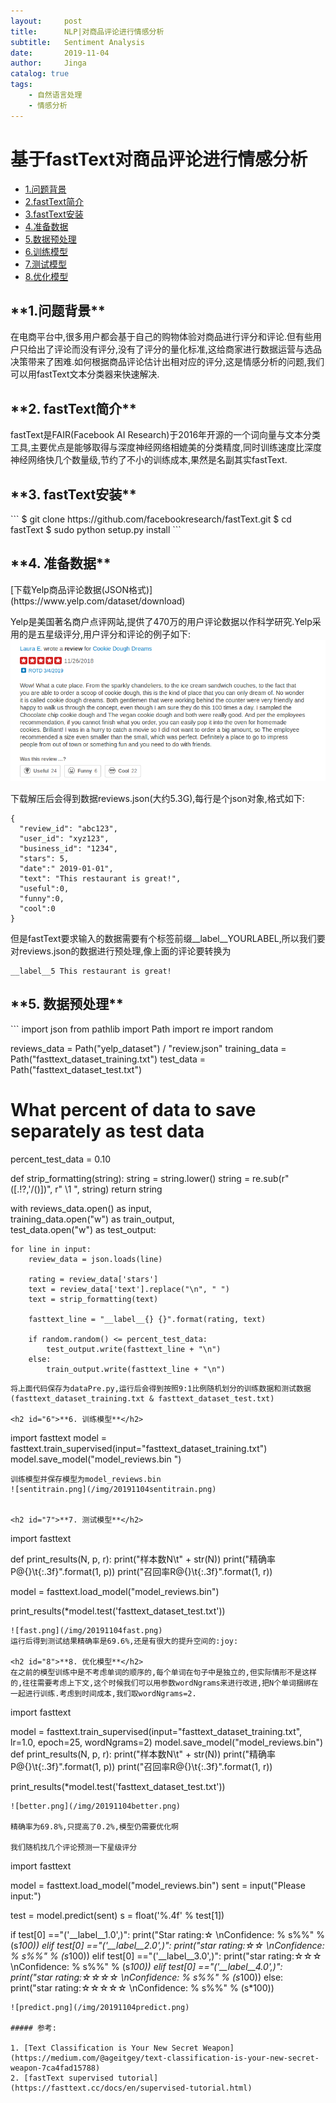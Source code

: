 ```yaml
---
layout:     post
title:      NLP|对商品评论进行情感分析
subtitle:   Sentiment Analysis 
date:       2019-11-04
author:     Jinga
catalog: true
tags:
    - 自然语言处理
    - 情感分析
---
```


# 基于fastText对商品评论进行情感分析

* [1.问题背景](#1)
* [2.fastText简介](#2)
* [3.fastText安装](#3)
* [4.准备数据](#4)
* [5.数据预处理](#5)
* [6.训练模型](#6)
* [7.测试模型](#7)
* [8.优化模型](#8)


<h2 id="1">**1.问题背景**</h2>
在电商平台中,很多用户都会基于自己的购物体验对商品进行评分和评论.但有些用户只给出了评论而没有评分,没有了评分的量化标准,这给商家进行数据运营与选品决策带来了困难.如何根据商品评论估计出相对应的评分,这是情感分析的问题,我们可以用fastText文本分类器来快速解决.

<h2 id="2">**2. fastText简介**</h2>
fastText是FAIR(Facebook AI Research)于2016年开源的一个词向量与文本分类工具,主要优点是能够取得与深度神经网络相媲美的分类精度,同时训练速度比深度神经网络快几个数量级,节约了不小的训练成本,果然是名副其实fastText.

<h2 id="3">**3. fastText安装**</h2>
```
$ git clone https://github.com/facebookresearch/fastText.git
$ cd fastText
$ sudo python setup.py install
```

<h2 id="4">**4. 准备数据**</h2>
[下载Yelp商品评论数据(JSON格式)](https://www.yelp.com/dataset/download)

Yelp是美国著名商户点评网站,提供了470万的用户评论数据以作科学研究.Yelp采用的是五星级评分,用户评分和评论的例子如下:
![yelp.png](/img/20191104yelp.png)

下载解压后会得到数据reviews.json(大约5.3G),每行是个json对象,格式如下:
```
{
  "review_id": "abc123",
  "user_id": "xyz123",
  "business_id": "1234",
  "stars": 5,
  "date":" 2019-01-01",
  "text": "This restaurant is great!",
  "useful":0,
  "funny":0,
  "cool":0
}
```
但是fastText要求输入的数据需要有个标签前缀__label__YOURLABEL,所以我们要对reviews.json的数据进行预处理,像上面的评论要转换为
```
__label__5 This restaurant is great!
```

<h2 id="5">**5. 数据预处理**</h2>
```
import json
from pathlib import Path
import re
import random

reviews_data = Path("yelp_dataset") / "review.json"
training_data = Path("fasttext_dataset_training.txt")
test_data = Path("fasttext_dataset_test.txt")

# What percent of data to save separately as test data
percent_test_data = 0.10

def strip_formatting(string):
    string = string.lower()
    string = re.sub(r"([.!?,'/()])", r" \1 ", string)
    return string

with reviews_data.open() as input, \
     training_data.open("w") as train_output, \
     test_data.open("w") as test_output:

    for line in input:
        review_data = json.loads(line)

        rating = review_data['stars']
        text = review_data['text'].replace("\n", " ")
        text = strip_formatting(text)

        fasttext_line = "__label__{} {}".format(rating, text)

        if random.random() <= percent_test_data:
            test_output.write(fasttext_line + "\n")
        else:
            train_output.write(fasttext_line + "\n")
```
将上面代码保存为dataPre.py,运行后会得到按照9:1比例随机划分的训练数据和测试数据(fasttext_dataset_training.txt & fasttext_dataset_test.txt)

<h2 id="6">**6. 训练模型**</h2>
```
import fasttext
model = fasttext.train_supervised(input="fasttext_dataset_training.txt")
model.save_model("model_reviews.bin
")
```
训练模型并保存模型为model_reviews.bin
![sentitrain.png](/img/20191104sentitrain.png)


<h2 id="7">**7. 测试模型**</h2>
```
import fasttext

def print_results(N, p, r):
    print("样本数N\t" + str(N))
    print("精确率P@{}\t{:.3f}".format(1, p))
    print("召回率R@{}\t{:.3f}".format(1, r))

model = fasttext.load_model("model_reviews.bin")

print_results(*model.test('fasttext_dataset_test.txt'))
```
![fast.png](/img/20191104fast.png)
运行后得到测试结果精确率是69.6%,还是有很大的提升空间的:joy:

<h2 id="8">**8. 优化模型**</h2>
在之前的模型训练中是不考虑单词的顺序的,每个单词在句子中是独立的,但实际情形不是这样的,往往需要考虑上下文,这个时候我们可以用参数wordNgrams来进行改进,把N个单词捆绑在一起进行训练.考虑到时间成本,我们取wordNgrams=2.
```
import fasttext

model = fasttext.train_supervised(input="fasttext_dataset_training.txt", lr=1.0, epoch=25, wordNgrams=2)
model.save_model("model_reviews.bin")
def print_results(N, p, r):
    print("样本数N\t" + str(N))
    print("精确率P@{}\t{:.3f}".format(1, p))
    print("召回率R@{}\t{:.3f}".format(1, r))
  
print_results(*model.test('fasttext_dataset_test.txt'))
```
![better.png](/img/20191104better.png)

精确率为69.8%,只提高了0.2%,模型仍需要优化啊

我们随机找几个评论预测一下星级评分
```
import fasttext



model = fasttext.load_model("model_reviews.bin")
sent = input("Please input:")

test = model.predict(sent)
s = float('%.4f' % test[1])



if test[0] =="('__label__1.0',)":
	print("Star rating:☆ \nConfidence: % s%%" % (s*100))
elif test[0] =="('__label__2.0',)":
	print("star rating:☆☆ \nConfidence: % s%%" % (s*100))
elif test[0] =="('__label__3.0',)":
	print("star rating:☆☆☆ \nConfidence: % s%%" % (s*100))
elif test[0] =="('__label__4.0',)":
	print("star rating:☆☆☆☆ \nConfidence: % s%%" % (s*100))
else:
	print("star rating:☆☆☆☆☆ \nConfidence: % s%%" % (s*100))
```
![predict.png](/img/20191104predict.png)

##### 参考:

1. [Text Classification is Your New Secret Weapon](https://medium.com/@ageitgey/text-classification-is-your-new-secret-weapon-7ca4fad15788)
2. [fastText supervised tutorial](https://fasttext.cc/docs/en/supervised-tutorial.html)

